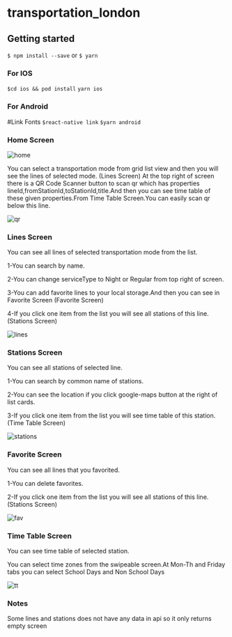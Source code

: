 # transportation_london
## Getting started

`$ npm install --save`
 or
`$ yarn`

### For IOS 

`$cd ios && pod install`
`yarn ios`

### For Android 
#Link Fonts
`$react-native link`
`$yarn android`

### Home Screen

![home](./src/assets/Images/Home.png)

You can select a transportation mode from grid list view and then you will see the lines of selected mode. (Lines Screen)
At the top right of screen there is a QR Code Scanner button to scan qr which has properties lineId,fromStationId,toStationId,title.And then you can see time table of these given properties.From Time Table Screen.You can easily scan qr below this line.


![qr](./src/assets/Images/qr.png)

### Lines Screen

You can see all lines of selected transportation mode from the list.

1-You can search by name.

2-You can change serviceType to Night or Regular from top right of screen.

3-You can add favorite lines to your local storage.And then you can see in Favorite Screen (Favorite Screen)

4-If you click one item from the list you will see all stations of this line. (Stations Screen)

![lines](./src/assets/Images/Lines.png)

### Stations Screen

You can see all stations of selected line.

1-You can search by common name of stations.

2-You can see the location if you click google-maps button at the right of list cards.

3-If you click one item from the list you will see time table of this station. (Time Table Screen)

![stations](./src/assets/Images/Stations.png)

### Favorite Screen

You can see all lines that you favorited.

1-You can delete favorites.

2-If you click one item from the list you will see all stations of this line. (Stations Screen)

![fav](./src/assets/Images/Favorite.png)

### Time Table Screen

You can see time table of selected station.

You can select time zones from the swipeable screen.At Mon-Th and Friday tabs you can select School Days and Non School Days 

![tt](./src/assets/Images/TimeTable.png)

### Notes

Some lines and stations does not have any data in api so it only returns empty screen
